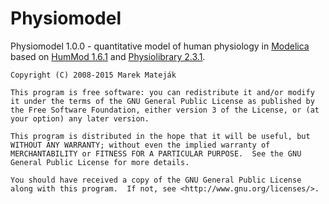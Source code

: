 Physiomodel
===========

Physiomodel 1.0.0 - quantitative model of human physiology in [Modelica](http://www.modelica.org) based on [HumMod 1.6.1](http://hummod.org) and [Physiolibrary 2.3.1](http://www.physiolibrary.org).



`Copyright (C) 2008-2015 Marek Mateják`

`This program is free software: you can redistribute it and/or modify it under the terms of the GNU General Public License as published by the Free Software Foundation, either version 3 of the License, or (at your option) any later version.`

`This program is distributed in the hope that it will be useful, but WITHOUT ANY WARRANTY; without even the implied warranty of MERCHANTABILITY or FITNESS FOR A PARTICULAR PURPOSE.  See the GNU General Public License for more details.`

`You should have received a copy of the GNU General Public License along with this program.  If not, see <http://www.gnu.org/licenses/>.`
